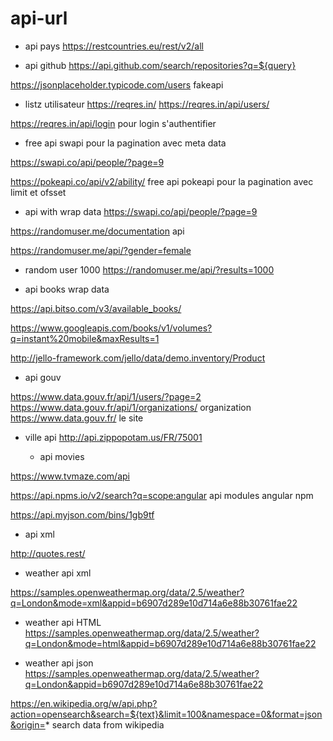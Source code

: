 # api-url

 - api pays
https://restcountries.eu/rest/v2/all         


- api github
https://api.github.com/search/repositories?q=${query}     



https://jsonplaceholder.typicode.com/users           fakeapi

 - listz utilisateur 
https://reqres.in/
https://reqres.in/api/users/      

https://reqres.in/api/login         pour  login s'authentifier



 - free api  swapi       pour la pagination   avec meta data  

https://swapi.co/api/people/?page=9          
 
https://pokeapi.co/api/v2/ability/             free api pokeapi     pour la pagination    avec limit et ofsset



 - api with wrap data 
https://swapi.co/api/people/?page=9      



https://randomuser.me/documentation   api 

https://randomuser.me/api/?gender=female

- random user 1000
https://randomuser.me/api/?results=1000   

- api  books  wrap data

https://api.bitso.com/v3/available_books/   



https://www.googleapis.com/books/v1/volumes?q=instant%20mobile&maxResults=1





http://jello-framework.com/jello/data/demo.inventory/Product






 - api  gouv

https://www.data.gouv.fr/api/1/users/?page=2                     
https://www.data.gouv.fr/api/1/organizations/                      organization
https://www.data.gouv.fr/                  le site 


- ville api 
http://api.zippopotam.us/FR/75001       

  - api   movies

https://www.tvmaze.com/api       


https://api.npms.io/v2/search?q=scope:angular              api  modules angular npm




https://api.myjson.com/bins/1gb9tf




- api xml 

http://quotes.rest/


- weather   api  xml 

https://samples.openweathermap.org/data/2.5/weather?q=London&mode=xml&appid=b6907d289e10d714a6e88b30761fae22




- weather     api     HTML
https://samples.openweathermap.org/data/2.5/weather?q=London&mode=html&appid=b6907d289e10d714a6e88b30761fae22



- weather    api   json
https://samples.openweathermap.org/data/2.5/weather?q=London&appid=b6907d289e10d714a6e88b30761fae22



https://en.wikipedia.org/w/api.php?action=opensearch&search=${text}&limit=100&namespace=0&format=json&origin=*     search data from wikipedia 
